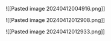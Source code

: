 ![[Pasted image 20240412004916.png]]


![[Pasted image 20240412012908.png]]


![[Pasted image 20240412012933.png]]